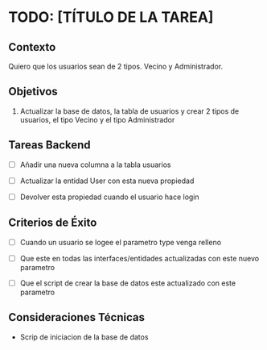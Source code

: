 # TODO: [TÍTULO DE LA TAREA]

## Contexto
Quiero que los usuarios sean de 2 tipos.
Vecino y Administrador.

## Objetivos
<!-- Lista los objetivos principales de la tarea -->
1. Actualizar la base de datos, la tabla de usuarios y crear 2 tipos de usuarios, el tipo Vecino y el tipo Administrador

## Tareas Backend
<!-- Lista las tareas específicas del backend si aplica -->
- [ ] Añadir una nueva columna a la tabla usuarios
- [ ] Actualizar la entidad User con esta nueva propiedad
- [ ] Devolver esta propiedad cuando el usuario hace login


## Criterios de Éxito
<!-- Define criterios claros y verificables de que la tarea está completa -->
- [ ] Cuando un usuario se logee el parametro type venga relleno
- [ ] Que este en todas las interfaces/entidades actualizadas con este nuevo parametro
- [ ] Que el script de crear la base de datos este actualizado con este parametro


## Consideraciones Técnicas
<!-- Aspectos técnicos importantes a tener en cuenta -->
- Scrip de iniciacion de la base de datos